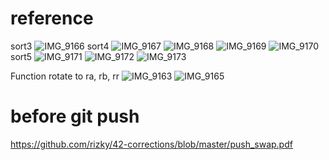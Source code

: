 # reference




sort3
![IMG_9166](https://user-images.githubusercontent.com/25191724/225422713-2753337c-0a9a-4adc-9ce4-6a5434661cee.png)
sort4
![IMG_9167](https://user-images.githubusercontent.com/25191724/225422717-3272e5f2-4781-4e9d-843b-b6ef0510dc07.png)
![IMG_9168](https://user-images.githubusercontent.com/25191724/225422720-02368ba9-e4df-4905-a817-a91872ce3c61.png)
![IMG_9169](https://user-images.githubusercontent.com/25191724/225422722-c146ba32-c0df-4a3c-b4ac-e9e6450f70b8.png)
![IMG_9170](https://user-images.githubusercontent.com/25191724/225422726-62851dcd-6edb-4586-903f-6efa34f17756.png)
sort5
![IMG_9171](https://user-images.githubusercontent.com/25191724/225422728-4b90f158-b57c-4d13-af8f-89f14f70e9df.png)
![IMG_9172](https://user-images.githubusercontent.com/25191724/225422730-fa0c0de0-e853-4b2e-b59f-3c43e43d3df7.png)
![IMG_9173](https://user-images.githubusercontent.com/25191724/225422732-0060cccc-22aa-4247-bda7-73ae08541632.png)


Function rotate to ra, rb, rr
![IMG_9163](https://user-images.githubusercontent.com/25191724/225420501-b614e444-674d-462f-b572-588610e4ca81.png)
![IMG_9165](https://user-images.githubusercontent.com/25191724/225421329-aece8604-d251-47f3-bd75-56d2c030a720.png)


# before git push

https://github.com/rizky/42-corrections/blob/master/push_swap.pdf

